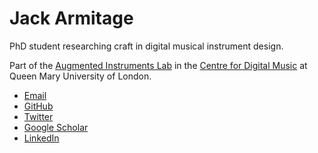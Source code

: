 # Jack Armitage

PhD student researching craft in digital musical instrument design.

Part of the [Augmented Instruments Lab](http://instrumentslab.org) in the [Centre for Digital Music](http://c4dm.eecs.qmul.ac.uk) at Queen Mary University of London.

- [Email](mailto:jack@jackarmitage.com)
- [GitHub](http://github.com/jarmitage)
- [Twitter](http://twitter.com/jdkarmitage)
- [Google Scholar](https://scholar.google.com/citations?user=APvoBhUAAAAJ)
- [LinkedIn](https://www.linkedin.com/in/jackarmitage/)
